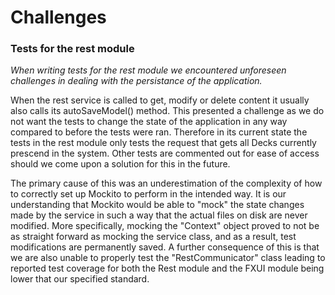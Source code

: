 # Challenges

### Tests for the rest module
*When writing tests for the rest module we encountered unforeseen challenges in dealing with the persistance of the application.*

When the rest service is called to get, modify or delete content it usually also calls its autoSaveModel() method. This presented a challenge as we do not want the tests to change the state of the application in any way compared to before the tests were ran. Therefore in its current state the tests in the rest module only tests the request that gets all Decks currently prescend in the system. Other tests are commented out for ease of access should we come upon a solution for this in the future.

The primary cause of this was an underestimation of the complexity of how to correctly set up Mockito to perform in the intended way. It is our understanding that Mockito would be able to "mock" the state changes made by the service in such a way that the actual files on disk are never modified. More specifically, mocking the "Context" object proved to not be as straight forward as mocking the service class, and as a result, test modifications are permanently saved. A further consequence of this is that we are also unable to properly test the "RestCommunicator" class leading to reported test coverage for both the Rest module and the FXUI module being lower that our specified standard.